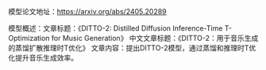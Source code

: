 模型论文地址：https://arxiv.org/abs/2405.20289

模型概述：文章标题：《DITTO-2: Distilled Diffusion Inference-Time T-Optimization for Music Generation》
中文文章标题：《DITTO-2：用于音乐生成的蒸馏扩散推理时T优化》
文章内容：提出DITTO-2模型，通过蒸馏和推理时T优化提升音乐生成效率。
